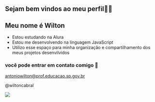 ## Sejam bem vindos ao meu perfil💙👋




## Meu nome é Wilton


- Estou estudando na Alura
- Estou me desenvolvendo na linguagem JavaScript
- Utilizo esse espaço para minha organização e compartilhamento dos meus projetos desenvilvidos

### você pode entrar em contato comigo 📧

antoniowilton@prof.educacao.sp.gov.br

@wiltoncabral

![](https://media.tenor.com/FUPAM32pcXEAAAAM/waves.gif)

